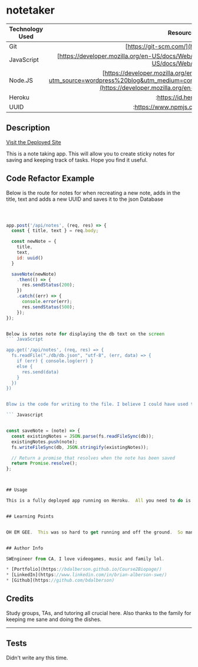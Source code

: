 # notetaker


| Technology Used         | Resource URL           | 
| ------------- |:-------------:| 
| Git | [https://git-scm.com/](https://git-scm.com/)     |    
| JavaScript | [https://developer.mozilla.org/en-US/docs/Web/JavaScript](https://developer.mozilla.org/en-US/docs/Web/JavaScript)     
| Node.JS| [https://developer.mozilla.org/en-US/docs/Glossary/Node.js?utm_source=wordpress%20blog&utm_medium=content%20link&utm_campaign=promote%20mdn](https://developer.mozilla.org/en-US/docs/Web/API/Fetch_API)    
| Heroku |:https://id.heroku.com/:| 
| UUID |:https://www.npmjs.com/package/uuid:| 

## Description 
[Visit the Deployed Site](https://guarded-depths-68124.herokuapp.com/)

This is a note taking app.  This will allow you to create sticky notes for saving and keeping track of tasks.  Hope you find it useful. 



## Code Refactor Example


Below is the route for notes for when recreating a new note, adds in the title, text and adds a new UUID and saves it to the json Database 

```node.js



app.post('/api/notes', (req, res) => {
  const { title, text } = req.body;

  const newNote = {
    title,
    text,
    id: uuid()
  }

  saveNote(newNote)
    .then(() => {
      res.sendStatus(200);
    })
    .catch((err) => {
      console.error(err);
      res.sendStatus(500);
    });
});


Below is notes note for displaying the db text on the screen
``` JavaScript

app.get('/api/notes', (req, res) => {      
  fs.readFile("./db/db.json", "utf-8", (err, data) => {
    if (err) { console.log(err) }
    else {
      res.send(data)
    }
  })
})


Blow is the code for writing to the file. I believe I could have used to util function to handle the promise callback actions but I couldn't figure it out.

``` Javascript


const saveNote = (note) => {
  const existingNotes = JSON.parse(fs.readFileSync(db));
  existingNotes.push(note);
  fs.writeFileSync(db, JSON.stringify(existingNotes));

  // Return a promise that resolves when the note has been saved
  return Promise.resolve();
};



## Usage 

This is a fully deployed app running on Heroku.  All you need to do is go to  https://guarded-depths-68124.herokuapp.com/ and see for yourself.😈  


## Learning Points 


OH EM GEE.  This was so hard to get running and off the ground.  So many times I was just staring at a blank page unsure of where to get BEGIN so getting to this point gives me some confidence going forward.  First time deploying to Heroku!  I'm an app launcher now.  I struggled a lot trying to get the app(re,res) syntax down.  I'm still struggling to understand when and why to stringify things or parse them and a lot of the writing functions. 


## Author Info

SWEngineer from CA, I love videogames, music and family lol. 

* [Portfolio](https://bdalberson.github.io/Course2Biopage/)
* [LinkedIn](https://www.linkedin.com/in/brian-alberson-swe/)
* [Github](https://github.com/bdalberson)
```

## Credits

Study groups, TAs, and tutoring all crucial here. Also thanks to the family for keeping me sane and doing the dishes. 

---

## Tests
Didn't write any this time.